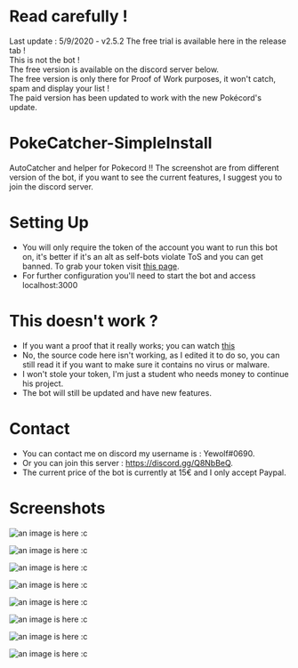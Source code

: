 # Read carefully !
Last update : 5/9/2020 - v2.5.2
The free trial is available here in the release tab !  
This is not the bot !  
The free version is available on the discord server below.  
The free version is only there for Proof of Work purposes, it won't catch, spam and display your list !  
The paid version has been updated to work with the new Pokécord's update.  

# PokeCatcher-SimpleInstall
AutoCatcher and helper for Pokecord !!
The screenshot are from different version of the bot, if you want to see the current features, I suggest you to join the discord server.

# Setting Up

- You will only require the token of the account you want to run this bot on, it's better if it's an alt as self-bots violate ToS and you can get banned. To grab your token visit [this page](https://github.com/TheRacingLion/Discord-SelfBot/wiki/Discord-Token-Tutorial).
- For further configuration you'll need to start the bot and access localhost:3000

# This doesn't work ?

- If you want a proof that it really works; you can watch [this](https://youtu.be/cyCYg2L2Du0)
- No, the source code here isn't working, as I edited it to do so, you can still read it if you want to make sure it contains no virus or malware.
- I won't stole your token, I'm just a student who needs money to continue his project.
- The bot will still be updated and have new features.

# Contact

- You can contact me on discord my username is : Yewolf#0690.
- Or you can join this server : https://discord.gg/Q8NbBeQ.
- The current price of the bot is currently at 15€ and I only accept Paypal.

# Screenshots

![an image is here :c](https://raw.githubusercontent.com/yyewolf/PokecordCatcher-SimpleInstall/master/Screen5.png)

![an image is here :c](https://raw.githubusercontent.com/yyewolf/PokecordCatcher-SimpleInstall/master/Screen6.png)

![an image is here :c](https://raw.githubusercontent.com/yyewolf/PokecordCatcher-SimpleInstall/master/Screen7.png)

![an image is here :c](https://raw.githubusercontent.com/yyewolf/PokecordCatcher-SimpleInstall/master/Screen8.png)

![an image is here :c](https://raw.githubusercontent.com/yyewolf/PokecordCatcher-SimpleInstall/master/Screen1.png)

![an image is here :c](https://raw.githubusercontent.com/yyewolf/PokecordCatcher-SimpleInstall/master/Screen2.png)

![an image is here :c](https://raw.githubusercontent.com/yyewolf/PokecordCatcher-SimpleInstall/master/Screen3.png)

![an image is here :c](https://raw.githubusercontent.com/yyewolf/PokecordCatcher-SimpleInstall/master/Screen4.png)


